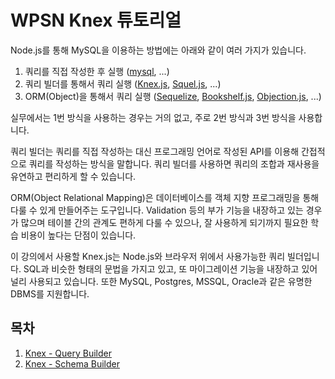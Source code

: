 # WPSN Knex 튜토리얼

Node.js를 통해 MySQL을 이용하는 방법에는 아래와 같이 여러 가지가 있습니다.

1. 쿼리를 직접 작성한 후 실행 ([mysql](https://www.npmjs.com/package/mysql), ...)
2. 쿼리 빌더를 통해서 쿼리 실행 ([Knex.js](http://knexjs.org/), [Squel.js](https://hiddentao.com/squel/), ...)
3. ORM(Object)을 통해서 쿼리 실행 ([Sequelize](http://docs.sequelizejs.com/), [Bookshelf.js](http://bookshelfjs.org/), [Objection.js](http://vincit.github.io/objection.js/), ...)

실무에서는 1번 방식을 사용하는 경우는 거의 없고, 주로 2번 방식과 3번 방식을 사용합니다.

쿼리 빌더는 쿼리를 직접 작성하는 대신 프로그래밍 언어로 작성된 API를 이용해 간접적으로 쿼리를 작성하는 방식을 말합니다. 쿼리 빌더를 사용하면 쿼리의 조합과 재사용을 유연하고 편리하게 할 수 있습니다.

ORM(Object Relational Mapping)은 데이터베이스를 객체 지향 프로그래밍을 통해 다룰 수 있게 만들어주는 도구입니다. Validation 등의 부가 기능을 내장하고 있는 경우가 많으며 테이블 간의 관계도 편하게 다룰 수 있으나, 잘 사용하게 되기까지 필요한 학습 비용이 높다는 단점이 있습니다.

이 강의에서 사용할 Knex.js는 Node.js와 브라우저 위에서 사용가능한 쿼리 빌더입니다. SQL과 비슷한 형태의 문법을 가지고 있고, 또 마이그레이션 기능을 내장하고 있어 널리 사용되고 있습니다. 또한 MySQL, Postgres, MSSQL, Oracle과 같은 유명한 DBMS를 지원합니다.

## 목차

1. [Knex - Query Builder](queryBuilder.md)
2. [Knex - Schema Builder](schemaBuilder.md)
